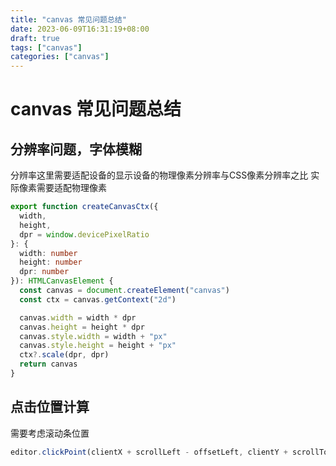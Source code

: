 ```yaml
---
title: "canvas 常见问题总结"
date: 2023-06-09T16:31:19+08:00
draft: true
tags: ["canvas"]
categories: ["canvas"]
---
```




# canvas 常见问题总结


## 分辨率问题，字体模糊

分辨率这里需要适配设备的显示设备的物理像素分辨率与CSS像素分辨率之比
实际像素需要适配物理像素

```typescript
export function createCanvasCtx({
  width,
  height,
  dpr = window.devicePixelRatio
}: {
  width: number
  height: number
  dpr: number
}): HTMLCanvasElement {
  const canvas = document.createElement("canvas")
  const ctx = canvas.getContext("2d")

  canvas.width = width * dpr
  canvas.height = height * dpr
  canvas.style.width = width + "px"
  canvas.style.height = height + "px"
  ctx?.scale(dpr, dpr)
  return canvas
}
```


## 点击位置计算

需要考虑滚动条位置

```javascript
editor.clickPoint(clientX + scrollLeft - offsetLeft, clientY + scrollTop - offsetTop)
```
